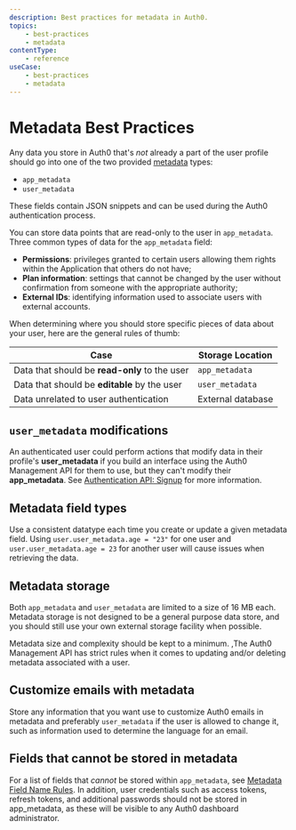 ```yaml
---
description: Best practices for metadata in Auth0.
topics:
    - best-practices
    - metadata
contentType: 
    - reference
useCase:
    - best-practices
    - metadata
---
```


# Metadata Best Practices

Any data you store in Auth0 that's *not* already a part of the user profile should go into one of the two provided [metadata](/users/concepts/overview-user-metadata) types:

* `app_metadata`
* `user_metadata`

These fields contain JSON snippets and can be used during the Auth0 authentication process.

You can store data points that are read-only to the user in `app_metadata`. Three common types of data for the `app_metadata` field:

* **Permissions**: privileges granted to certain users allowing them rights within the Application that others do not have;
* **Plan information**: settings that cannot be changed by the user without confirmation from someone with the appropriate authority;
* **External IDs**: identifying information used to associate users with external accounts.

When determining where you should store specific pieces of data about your user, here are the general rules of thumb:

| Case | Storage Location |
| --- | --- |
| Data that should be **read-only** to the user | `app_metadata` |
| Data that should be **editable** by the user | `user_metadata` |
| Data unrelated to user authentication | External database |

## `user_metadata` modifications

An authenticated user could perform actions that modify data in their profile's **user_metadata** if you build an interface using the Auth0 Management API for them to use, but they can't modify their **app_metadata**. See [Authentication API: Signup](/api/authentication?javascript#signup) for more information. 

## Metadata field types

Use a consistent datatype each time you create or update a given metadata field. Using `user.user_metadata.age = "23"` for one user and `user.user_metadata.age = 23` for another user will cause issues when retrieving the data.

## Metadata storage

Both `app_metadata` and `user_metadata` are limited to a size of 16 MB each. Metadata storage is not designed to be a general purpose data store, and you should still use your own external storage facility when possible. 

Metadata size and complexity should be kept to a minimum. ,The Auth0 Management API has strict rules when it comes to updating and/or deleting metadata associated with a user.

## Customize emails with metadata

Store any information that you want use to customize Auth0 emails in metadata and preferably `user_metadata` if the user is allowed to change it, such as information used to determine the language for an email.

## Fields that cannot be stored in metadata

For a list of fields that *cannot* be stored within `app_metadata`, see [Metadata Field Name Rules](/users/references/metadata-field-name-rules). In addition, user credentials such as access tokens, refresh tokens, and additional passwords should not be stored in app_metadata, as these will be visible to any Auth0 dashboard administrator.
